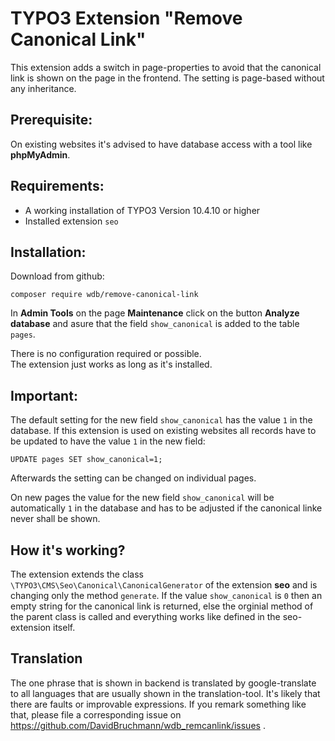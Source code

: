 TYPO3 Extension "Remove Canonical Link"
=======================================

This extension adds a switch in page-properties to avoid that the canonical link is
shown on the page in the frontend. The setting is page-based without any inheritance.

Prerequisite:
-------------
On existing websites it's advised to have database access with a tool like **phpMyAdmin**.

Requirements:
-------------
 - A working installation of TYPO3 Version 10.4.10 or higher
 - Installed extension `seo`

Installation:
-------------
Download from github:  
```
composer require wdb/remove-canonical-link
```

In **Admin Tools** on the page **Maintenance** click on the button **Analyze database**
and asure that the field `show_canonical` is added to the table `pages`.

There is no configuration required or possible.  
The extension just works as long as it's installed.  

Important:
----------
The default setting for the new field `show_canonical` has the value `1` in the database.
If this extension is used on existing websites all records have to be updated to have the
value `1` in the new field:  
```
UPDATE pages SET show_canonical=1;
```
Afterwards the setting can be changed on individual pages.

On new pages the value for the new field `show_canonical` will be automatically `1` in the
database and has to be adjusted if the canonical linke never shall be shown.

How it's working?
-----------------
The extension extends the class `\TYPO3\CMS\Seo\Canonical\CanonicalGenerator` of the extension
**seo** and is changing only the method `generate`. If the value `show_canonical` is `0` then
an empty string for the canonical link is returned, else the orginial method of the parent
class is called and everything works like defined in the seo-extension itself.  

Translation
-----------
The one phrase that is shown in backend is translated by google-translate to all languages
that are usually shown in the translation-tool. It's likely that there are faults or improvable 
expressions. If you remark something like that, please file a corresponding issue on 
https://github.com/DavidBruchmann/wdb_remcanlink/issues .